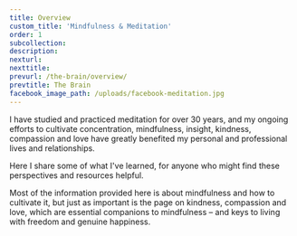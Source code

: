 ```yaml
---
title: Overview
custom_title: 'Mindfulness & Meditation'
order: 1
subcollection:
description:
nexturl:
nexttitle:
prevurl: /the-brain/overview/
prevtitle: The Brain
facebook_image_path: /uploads/facebook-meditation.jpg
---
```



I have studied and practiced meditation for over 30 years, and my ongoing efforts to cultivate concentration, mindfulness, insight, kindness, compassion and love have greatly benefited my personal and professional lives and relationships.

Here I share some of what I've learned, for anyone who might find these perspectives and resources helpful.

Most of the information provided here is about mindfulness and how to cultivate it, but just as important is the page on kindness, compassion and love, which are essential companions to mindfulness – and keys to living with freedom and genuine happiness.